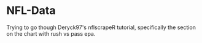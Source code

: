 # NFL-Data
Trying to go though Deryck97's nflscrapeR tutorial, specifically the section on the chart with rush vs pass epa.
